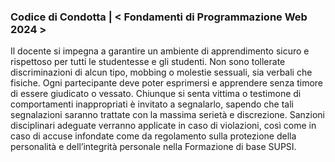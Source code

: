 ### Codice di Condotta | < Fondamenti di Programmazione Web 2024 >

Il docente si impegna a garantire un ambiente di apprendimento sicuro e rispettoso per tutti le studentesse e gli studenti.
Non sono tollerate discriminazioni di alcun tipo, mobbing o molestie sessuali, sia verbali che fisiche. Ogni partecipante deve poter esprimersi
e apprendere senza timore di essere giudicato o vessato. Chiunque si senta vittima o testimone di comportamenti inappropriati è invitato a segnalarlo,
sapendo che tali segnalazioni saranno trattate con la massima serietà e discrezione. Sanzioni disciplinari adeguate verranno applicate in caso di violazioni,
così come in caso di accuse infondate come da regolamento sulla protezione della personalità e
dell’integrità personale nella Formazione di base SUPSI.
